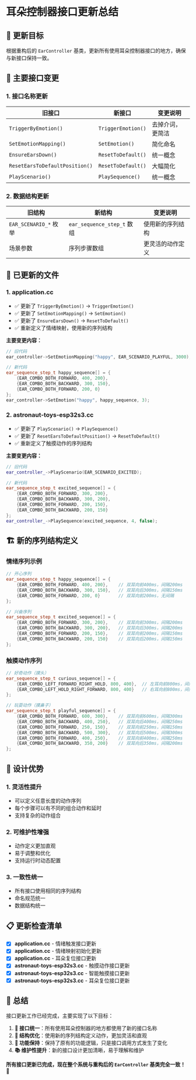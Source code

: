 # 耳朵控制器接口更新总结

## 🎯 **更新目标**

根据重构后的 `EarController` 基类，更新所有使用耳朵控制器接口的地方，确保与新接口保持一致。

## 🔄 **主要接口变更**

### **1. 接口名称更新**
| 旧接口 | 新接口 | 变更说明 |
|--------|--------|----------|
| `TriggerByEmotion()` | `TriggerEmotion()` | 去掉介词，更简洁 |
| `SetEmotionMapping()` | `SetEmotion()` | 简化命名 |
| `EnsureEarsDown()` | `ResetToDefault()` | 统一概念 |
| `ResetEarsToDefaultPosition()` | `ResetToDefault()` | 大幅简化 |
| `PlayScenario()` | `PlaySequence()` | 统一概念 |

### **2. 数据结构更新**
| 旧结构 | 新结构 | 变更说明 |
|--------|--------|----------|
| `EAR_SCENARIO_*` 枚举 | `ear_sequence_step_t` 数组 | 使用新的序列结构 |
| 场景参数 | 序列步骤数组 | 更灵活的动作定义 |

## 📝 **已更新的文件**

### **1. application.cc**
- ✅ 更新了 `TriggerByEmotion()` → `TriggerEmotion()`
- ✅ 更新了 `SetEmotionMapping()` → `SetEmotion()`
- ✅ 更新了 `EnsureEarsDown()` → `ResetToDefault()`
- ✅ 重新定义了情绪映射，使用新的序列结构

**主要变更内容：**
```cpp
// 旧代码
ear_controller->SetEmotionMapping("happy", EAR_SCENARIO_PLAYFUL, 3000);

// 新代码
ear_sequence_step_t happy_sequence[] = {
    {EAR_COMBO_BOTH_FORWARD, 400, 200},
    {EAR_COMBO_BOTH_BACKWARD, 300, 150},
    {EAR_COMBO_BOTH_FORWARD, 200, 0}
};
ear_controller->SetEmotion("happy", happy_sequence, 3);
```

### **2. astronaut-toys-esp32s3.cc**
- ✅ 更新了 `PlayScenario()` → `PlaySequence()`
- ✅ 更新了 `ResetEarsToDefaultPosition()` → `ResetToDefault()`
- ✅ 重新定义了触摸动作的序列结构

**主要变更内容：**
```cpp
// 旧代码
ear_controller_->PlayScenario(EAR_SCENARIO_EXCITED);

// 新代码
ear_sequence_step_t excited_sequence[] = {
    {EAR_COMBO_BOTH_FORWARD, 300, 200},
    {EAR_COMBO_BOTH_BACKWARD, 300, 200},
    {EAR_COMBO_BOTH_FORWARD, 200, 150},
    {EAR_COMBO_BOTH_BACKWARD, 200, 150}
};
ear_controller_->PlaySequence(excited_sequence, 4, false);
```

## 🏗️ **新的序列结构定义**

### **情绪序列示例**
```cpp
// 开心序列
ear_sequence_step_t happy_sequence[] = {
    {EAR_COMBO_BOTH_FORWARD, 400, 200},    // 双耳向前400ms，间隔200ms
    {EAR_COMBO_BOTH_BACKWARD, 300, 150},   // 双耳向后300ms，间隔150ms
    {EAR_COMBO_BOTH_FORWARD, 200, 0}       // 双耳向前200ms，无间隔
};

// 兴奋序列
ear_sequence_step_t excited_sequence[] = {
    {EAR_COMBO_BOTH_FORWARD, 300, 200},    // 双耳向前300ms，间隔200ms
    {EAR_COMBO_BOTH_BACKWARD, 300, 200},   // 双耳向后300ms，间隔200ms
    {EAR_COMBO_BOTH_FORWARD, 200, 150},    // 双耳向前200ms，间隔150ms
    {EAR_COMBO_BOTH_BACKWARD, 200, 150}    // 双耳向后200ms，间隔150ms
};
```

### **触摸动作序列**
```cpp
// 好奇动作（摸头）
ear_sequence_step_t curious_sequence[] = {
    {EAR_COMBO_LEFT_FORWARD_RIGHT_HOLD, 800, 400},  // 左耳向前800ms，间隔400ms
    {EAR_COMBO_LEFT_HOLD_RIGHT_FORWARD, 800, 400}   // 右耳向前800ms，间隔400ms
};

// 玩耍动作（摸鼻子）
ear_sequence_step_t playful_sequence[] = {
    {EAR_COMBO_BOTH_FORWARD, 600, 300},    // 双耳向前600ms，间隔300ms
    {EAR_COMBO_BOTH_BACKWARD, 400, 250},   // 双耳向后400ms，间隔250ms
    {EAR_COMBO_BOTH_FORWARD, 250, 150},    // 双耳向前250ms，间隔150ms
    {EAR_COMBO_BOTH_BACKWARD, 500, 300},   // 双耳向后500ms，间隔300ms
    {EAR_COMBO_BOTH_FORWARD, 400, 250},    // 双耳向前400ms，间隔250ms
    {EAR_COMBO_BOTH_BACKWARD, 350, 200}    // 双耳向后350ms，间隔200ms
};
```

## 🎨 **设计优势**

### **1. 灵活性提升**
- 可以定义任意长度的动作序列
- 每个步骤可以有不同的组合动作和延时
- 支持复杂的动作组合

### **2. 可维护性增强**
- 动作定义更加直观
- 易于调整和优化
- 支持运行时动态配置

### **3. 一致性统一**
- 所有接口使用相同的序列结构
- 命名规范统一
- 数据结构统一

## 📋 **更新检查清单**

- [x] **application.cc** - 情绪触发接口更新
- [x] **application.cc** - 情绪映射初始化更新
- [x] **application.cc** - 耳朵复位接口更新
- [x] **astronaut-toys-esp32s3.cc** - 触摸动作接口更新
- [x] **astronaut-toys-esp32s3.cc** - 智能触摸接口更新
- [x] **astronaut-toys-esp32s3.cc** - 耳朵复位接口更新

## 🎉 **总结**

接口更新工作已经完成，主要实现了以下目标：

1. **🎯 接口统一**：所有使用耳朵控制器的地方都使用了新的接口名称
2. **🚀 结构优化**：使用新的序列结构定义动作，更加灵活和直观
3. **🔧 功能保持**：保持了原有的功能逻辑，只是接口调用方式发生了变化
4. **📚 维护性提升**：新的接口设计更加清晰，易于理解和维护

**所有接口更新已完成，现在整个系统与重构后的 `EarController` 基类完全一致！** 🎉
